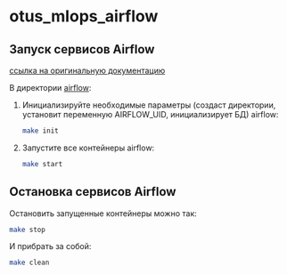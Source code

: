 # otus_mlops_airflow

## Запуск сервисов Airflow

[ссылка на оригинальную документацию](https://airflow.apache.org/docs/apache-airflow/stable/howto/docker-compose/index.html#fetching-docker-compose-yaml) 

В директории [airflow](airflow):

1. Инициализируйте необходимые параметры (создаст директории, установит переменную AIRFLOW_UID, инициализирует БД) airflow:

    ```bash
    make init
    ```
  
1. Запустите все контейнеры airflow:

    ```bash
    make start
    ```

## Остановка сервисов Airflow

Остановить запущенные контейнеры можно так:

```bash
make stop
```

И прибрать за собой:

```bash
make clean
```